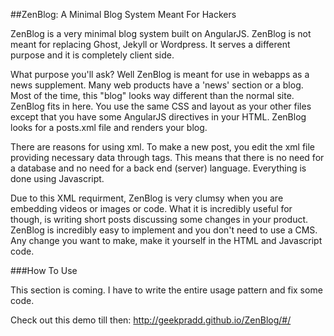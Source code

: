##ZenBlog: A Minimal Blog System Meant For Hackers

ZenBlog is a very minimal blog system built on AngularJS. ZenBlog is not meant for replacing Ghost, Jekyll or Wordpress. It serves a different purpose and it is completely client side.

What purpose you'll ask? Well ZenBlog is meant for use in webapps as a news supplement. Many web products have a 'news' section or a blog. Most of the time, this "blog" looks way different than the normal site. ZenBlog fits in here. You use the same CSS and layout as your other files except that you have some AngularJS directives in your HTML. ZenBlog looks for a posts.xml file and renders your blog.

There are reasons for using xml. To make a new post, you edit the xml file providing necessary data through tags. This means that there is no need for a database and no need for a back end (server) language. Everything is done using Javascript.

Due to this XML requirment, ZenBlog is very clumsy when you are embedding videos or images or code. What it is incredibly useful for though, is writing short posts discussing some changes in your product. ZenBlog is incredibly easy to implement and you don't need to use a CMS. Any change you want to make, make it yourself in the HTML and Javascript code.

###How To Use

This section is coming. I have to write the entire usage pattern and fix some code.

Check out this demo till then: http://geekpradd.github.io/ZenBlog/#/